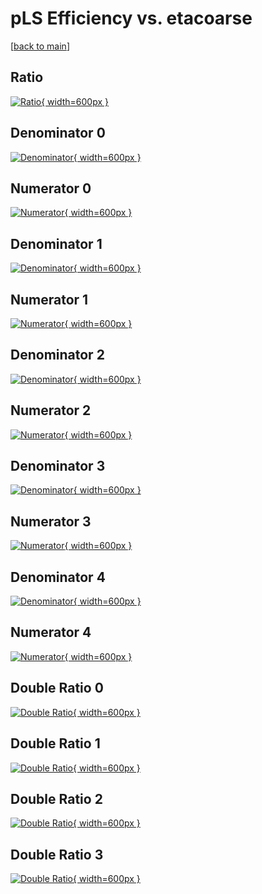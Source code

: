 # pLS Efficiency vs. etacoarse

[[back to main](./)]



## Ratio

[![Ratio](../mtv/var/pLS_vtr_13_1_eff_etacoarse.png){ width=600px }](../mtv/var/pLS_vtr_13_1_eff_etacoarse.pdf)

## Denominator 0

[![Denominator](../mtv/den/pLS_vtr_13_1_eff_etacoarse_den0.png){ width=600px }](../mtv/den/pLS_vtr_13_1_eff_etacoarse_den0.pdf)

## Numerator 0

[![Numerator](../mtv/num/pLS_vtr_13_1_eff_etacoarse_num0.png){ width=600px }](../mtv/num/pLS_vtr_13_1_eff_etacoarse_num0.pdf)

## Denominator 1

[![Denominator](../mtv/den/pLS_vtr_13_1_eff_etacoarse_den1.png){ width=600px }](../mtv/den/pLS_vtr_13_1_eff_etacoarse_den1.pdf)

## Numerator 1

[![Numerator](../mtv/num/pLS_vtr_13_1_eff_etacoarse_num1.png){ width=600px }](../mtv/num/pLS_vtr_13_1_eff_etacoarse_num1.pdf)

## Denominator 2

[![Denominator](../mtv/den/pLS_vtr_13_1_eff_etacoarse_den2.png){ width=600px }](../mtv/den/pLS_vtr_13_1_eff_etacoarse_den2.pdf)

## Numerator 2

[![Numerator](../mtv/num/pLS_vtr_13_1_eff_etacoarse_num2.png){ width=600px }](../mtv/num/pLS_vtr_13_1_eff_etacoarse_num2.pdf)

## Denominator 3

[![Denominator](../mtv/den/pLS_vtr_13_1_eff_etacoarse_den3.png){ width=600px }](../mtv/den/pLS_vtr_13_1_eff_etacoarse_den3.pdf)

## Numerator 3

[![Numerator](../mtv/num/pLS_vtr_13_1_eff_etacoarse_num3.png){ width=600px }](../mtv/num/pLS_vtr_13_1_eff_etacoarse_num3.pdf)

## Denominator 4

[![Denominator](../mtv/den/pLS_vtr_13_1_eff_etacoarse_den4.png){ width=600px }](../mtv/den/pLS_vtr_13_1_eff_etacoarse_den4.pdf)

## Numerator 4

[![Numerator](../mtv/num/pLS_vtr_13_1_eff_etacoarse_num4.png){ width=600px }](../mtv/num/pLS_vtr_13_1_eff_etacoarse_num4.pdf)

## Double Ratio 0

[![Double Ratio](../mtv/ratio/pLS_vtr_13_1_eff_etacoarse_ratio0.png){ width=600px }](../mtv/ratio/pLS_vtr_13_1_eff_etacoarse_ratio0.pdf)

## Double Ratio 1

[![Double Ratio](../mtv/ratio/pLS_vtr_13_1_eff_etacoarse_ratio1.png){ width=600px }](../mtv/ratio/pLS_vtr_13_1_eff_etacoarse_ratio1.pdf)

## Double Ratio 2

[![Double Ratio](../mtv/ratio/pLS_vtr_13_1_eff_etacoarse_ratio2.png){ width=600px }](../mtv/ratio/pLS_vtr_13_1_eff_etacoarse_ratio2.pdf)

## Double Ratio 3

[![Double Ratio](../mtv/ratio/pLS_vtr_13_1_eff_etacoarse_ratio3.png){ width=600px }](../mtv/ratio/pLS_vtr_13_1_eff_etacoarse_ratio3.pdf)

